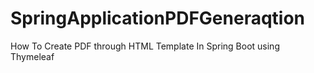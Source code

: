 # SpringApplicationPDFGeneraqtion
How To Create PDF through HTML Template In Spring Boot using Thymeleaf
